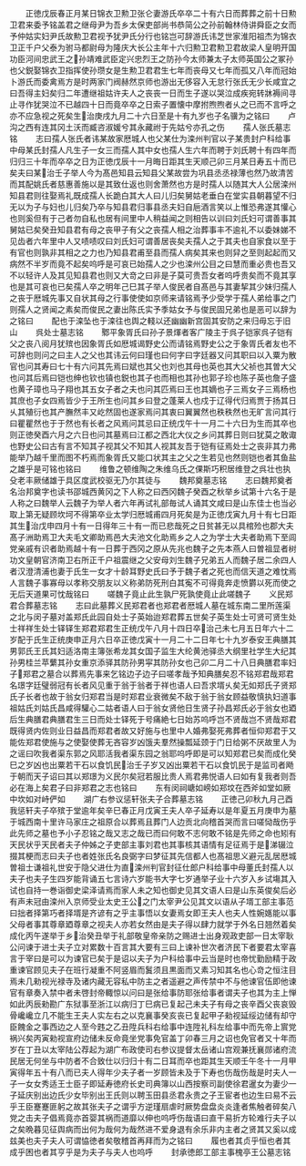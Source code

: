 <!-- { "loadSidebar": true } -->
　　正徳戊辰春正月某日锦衣卫勲卫张仑妻游氏卒卒二十有六日而葬葬之前十日勲卫君来委予铭盖君之继母尹为吾乡太保吏部尚书恭简公之孙前翰林侍讲舜臣之女而予仲姑实妇尹氏故勲卫君视予犹尹氏分行也铭岂可辞游氏讳芝世家淮阳祖杰为锦衣卫正千户父泰为驸马都尉母为隆庆大长公主年十六归勲卫君勲卫君故梁人皇明开国功臣河间忠武王之孙靖难武臣定兴忠烈王之防孙今太师兼太子太师英国公之冢孙也父鋭娶锦衣卫指挥使孙瓒女是生勲卫君君生七年而丧母又七年而孤又八年而冠始卜游氏而委禽焉方是时两家门阀赫然京师也游出无侈容入无怠行张氏无少长咸宜之曰吾得主妇矣归二年遭继祖姑许夫人之丧丧一日而生子遂以哭泣成疾宛转牀褥间寻止寻作犹哭泣不已越四十日而竟卒卒之日索子置懐中摩拊煦煦者乆之已而不言呼之亦不应急视之死矣生治庚戌九月二十六日至是十有九岁也子名骥为之铭曰
　　卢沟之西有连其冈土沃而臧咨淑媛兮其永藏祔于先姑兮亦孔之伤
　　孺人张氏墓志铭
　　志曰孺人张氏者讳某故家厯城人也父某仕为滦州判官以子某贵封户科给事中母某氏封孺人凡生子一女三而孺人其中女也孺人生六年而聘于刘氏聘十有四年而归归三十年而卒卒之日为正徳戊辰十一月晦日距其生天顺己卯三月某日寿五十而已矣夫曰某治壬子举人今为髙邑知县云知县父某故尝为巩县丞丞禄薄也然乃故清苦而其配姚氏者慈惠善施以是其致仕返也则舍萧然也方是时孺人以随其大人公居滦州知县君则往娶焉礼既成孺人长跪白其大人曰儿归矣舅姑老垂白在堂实县朝暮望不归无以为子与妇也儿归矣乃卒与知县君归事县丞夫妇自巵酒言笑以上惟恐弗遂其懽心也则奚但有于己者勿自私也居有间里中人稍益闻之则相告以训曰刘氏妇可谓善事其舅姑已矣癸丑知县君有母之丧甲子有父之丧孺人相之治葬事丰不逾礼不以委妹娣不见齿者六年里中人又啧啧叹曰刘氏妇可谓善居丧矣夫孺人之于其夫也自家食以至于有官也则孰非其相之之力也乃知县君甫至县而孺人病矣其来也则舁之至则起起而又病然不半岁而竟不起矣呜呼是可哀已始孺人之少也滦州公目之曰慧而重必贵也吾又不以轻许人及其见知县君也则又大竒之曰非是子莫可贵吾女者呜呼贵矣而不竟其享也是其可哀也已矣孺人卒之明年己巳其子举人俊民者自髙邑与其妻挈其少妹归孺人之丧于厯城先事又自状其母之行事使使如京师来请铭焉予少受学于孺人弟给事之门则孺人之贤闻之素矣而俊民之妻出陈氏实予季姑女予与俊民固兄弟也是恶可以辞为之铭曰
　　配也于滦坠也于滦往也舆之輚以还幽幽新宫固其安防之来归毋忘于旧山
　　呉处士墓志铭
　　鄹平象胥氏曰孙子景煇者客广陵主于呉子铠家呉子铠有父之丧八阅月犹殡也因象胥氏如厯城谒野史公而请铭焉野史公之于象胥氏者友也不可辞也则问之曰主人之父也其讳云何曰瑾也曰何字曰字廷器又问其职曰以入粟为散官也问其寿曰七十有六问其先焉曰斌也其父也刘也其母也英也其大父祯也其曽大父也问其后焉曰铠也绅也钦也镇也鋭也其子也而相也其孙也郭子珍也陈子英也詹子盛也黄子璋也马子翔也其五女子者之夫也问其匹焉曰王也其嫡也子三焉女子三焉杨也其庶也子女四焉皆少于王所生也问其乡曰登之蓬莱人也戍于辽得代归焉贾于扬其日乆其殖衍也其产膴然丰又屹然固也遂家焉问其衷曰翼翼然也秩秩然也无旷言问其行曰瞿瞿然也于于然也有长者之风焉问其忌曰正统戊午十一月二十六日为生而其卒也则正徳癸酉六月之六日也问其墓焉曰江都之西北大仪之乡问其葬日则曰犹莫之敢诹也野史公曰古有言不知其子视其父不知其人视其友吾于铠有征焉处士之丧非其力弗能举乃越千里而图不朽焉而象胥氏又能口状其主之父之生若见也然则铠也者其鱼盐之雄乎是可铭也铭曰
　　维鲁之顿维陶之朱维乌氏之倮斯巧积居维登之呉壮也执殳老丰厥储雄于具区度武校驱无乃尔其徒与
　　魏邦奠墓志铭
　　志曰魏邦奠者名治邦奠字也读书邵城西黄冈之下人称之曰西冈魏子癸酉之秋举乡试第十六名于是人称之曰魏举人云魏子为举人者六年再试礼部毎试人诵其文咸曰是山东佳士也当必取上第无疑顾坎坷不得第卒业太学归厯城甫四月死矣是为正徳戊寅九月十有七日距其生治戊申四月十有一日得年三十有一而已悲哉死之日贫甚无以具棺殓也郡大夫髙子洲助焉卫大夫毛文卿助焉邑大夫池文化助焉乡之人之为学士大夫者助焉下至闾党亲戚有识者助焉越十有一日葬于西冈之原从先兆也魏子之先本燕人曰曽祖显者树功文皇朝官济南卫右所正千户祖震继之父安母刘生魏子兄弟五人而魏子居二余四人者汉澄清浦也妻于氏生一女才十龄耳野史氏曰予于魏子者之死也而信天道之难忱焉人言魏子事寡母以孝称交朋友以义称弟防死刑白其寃不可得竟奔走愤欝以死而使之无后天道果可忱哉铭曰
　　嗟魏子竟止此生孰尸死孰使竟止此嗟魏子
　　义民郑君合葬墓志铭
　　志曰此墓葬义民郑君者也郑君者厯城人墓在城东南二里所莲渠之北与闵子墓对盖郑氏此园自处士子英始迨郑君葬五世矣子英生处士可贤可贤生处士祥祥生处士铎铎生郑君郑君生正统戊午八月十四日卒治己未七月五日年六十二岁配于氏生正统庚申正月六日卒正徳戊寅十一月二十二日年七十九岁泰安王典膳其男郭氏王氏其妇适洛南主簿张希龙其女国子监生大纶黄池驿丞大纲里社学生大纪其孙男桂兰苹蘩其孙女重京添驿其防孙男寜其防孙女也己卯二月二十八日典膳君率妇子郑君之墓合以葬焉先事来乞铭边子边子曰嗟孝哉予知典膳矣忍不铭郑君哉郑君名璟字廷璧弱冠有长者风见重于翁于翁者于祥也语人曰吾求壻乆矣无如郑氏子贤郑氏子长者也故于翁女归郑君当是时郑君业衰微矣不敌于翁于翁女顾益敬慎执妇道事祖姑氏刘姑氏昌咸得驩心二姑者语人曰于翁女贤他日生贤子孙昌郑氏必于翁女也廼后生典膳君典膳君生三日而处士铎死于号痛絶七日始苏呜呼岂不贤哉岂不贤哉郑君既得贤内佐则业日益昌而郑君者故又好施与也里中人婚弗娶死弗葬者恒仰郑君于又能佐郑君使施与之使娶使葬无吝容岁凶饿夫羣然操瓢延颈于门日给粥不厌故里人为之谣曰吹我者渠东郭之风耶活我者渠东园之翁耶呜呼即是可以知郑君已矣而成化癸巳之岁凶也出粟若干石以食饥民治壬子岁又凶出粟若干石以食饥民于是监司者飏于朝而天子诏曰其以郑璟为义民尔矣冠若服比贵人焉君弗悦语人曰如有复我者则吾必在海上矣君子曰非郑君之志也铭曰
　　东有闵祠嵣如嵭如郑坟在西斧如堂如厥中坎如对峙俨如
　　湖广右参议惩轩张夫子合葬墓志铭
　　正徳己卯秋九月己酉我惩轩夫子卒殡于堂逾年矣辛巳春正月戊寅王夫人卒子延寿以是年夏五月庚申为墓于城西南十里许马家庄之祖原合以葬焉且葬门人边贡北向稽首哭而言曰嗟恸哉伤乎此先师之墓也予小子忍铭之哉又志之哉已而曰何敢不志何敢不铭是先师之命也矧有天民状乎天民者夫子仲姊之子吏部主事刘君也其事核其语情有足征焉于是涕辍泣掇其梗而志曰夫子也者姓张氏名良弼字曰梦征其先信都人也髙祖思义避元乱居厯城曽祖士谦祖礼世安于隐父进仕为直滦州判官封征仕郎户科给事中母董氏封孺人以夫子也夫子生四岁能背诵五七言诗六岁能书大字七岁通举子业十六岁入乡试塲其入试也自持一巻诣御史梁泽请焉而家人未之知也御史见其文语人曰是山东英俊矣后必有声未冠由滦州入京师受业太史王公之门太宰尹公见其文以语从子壻工部主事范曰拙者择第巧者择壻是齐谚有之乎主事悟以女妻焉女即王夫人也夫人性婉嫕能以事父母者事其尊章廼尊章之视夫人亦若女然由是夫子得以肆力就学于外名日翘然着矣成化丙午遂举于乡治癸丑举于礼部敬皇帝亲防之赐进士出身观政吏部一日太宰耿公问谏于进士夫子立对累数十百言其大要有三曰上谏补世次者济民下者要君太宰喜言于宰曰是可以为谏官已矣于是诏以夫子为户科给事中云当是时也帝忧勤励精于政重谏官顾见夫子在班行凝重不阿竖眉而鬒须且黒面而又素习知其名也心竒之恒注目焉未几勑视光禄寺及诸内藏无容私中防主之者遥避之声传禁中不与他谏官伍即他谏官有章奏入禁中者未啓封帝輙惊以问曰是张给事防耶张给事者谓夫子也其为主上惮如此丙辰勑勘广东狱事至浙江以病归丁巳病已复起己未夫子有母之丧辛酉父丧哀毁骨巉巉立几不能生王夫人实左右之以克襄事癸亥丧已复起甲子勑视延绥边储有却守臣餽金之事西边之人至今韪之乙丑陞兵科右给事中连陞礼科左给事中而先帝上賔党祸兴矣丙寅勑视宣府边储未反命竟坐党事免官盖丁卯春三月之诏也免官者又十年而岁在丁丑以太宰陆公荐起为湖广布政使司右参议提督太岳诸山宫观兼抚襄郧诸府流民居无何坐与中防者不合致仕以归归十有二日耳而卒也距其生天顺壬午冬十一月甲寅得年五十有八而已夫人得年少夫子者一岁顾皆未及于下寿也伤哉伤哉是时夫人一子一女女秀适王士臣子即延寿徳府长史司典簿以山西按察司副使徐君暹女为妻少一子延庆别出边氏少女毕别出王氏则以聘玉田县丞君永贵之子王宦者也边生曰易不云乎王臣蹇蹇匪躬之故其张夫子之谓乎方逆瑾扇虐时厥势盘盘炎炎逢者焦触者碎矣八党之击夫子倡焉竟亦首婴其祸而道靡以伸也呜呼伤哉语曰直干易折方轮难行夫子以之矣晩暮见征舆病而出何为哉何为哉然进不爱身退有余乐非内主者之贤其又奚以成兹美也夫子夫人可谓恊徳者矣敬稽首再拜而为之铭曰
　　履也者其贞乎恒也者其成乎困也者其亨乎是为夫子与夫人也呜呼
　　封承徳郎工部主事槐亭王公墓志铭

